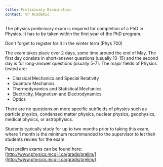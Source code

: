 ```yaml
---
title: Preliminary Examination
contact: VP Academic
---
```


The physics preliminary exam is required for completion of a PhD in Physics. It has to be taken within the first year of the PhD program. 

<div class="notification is-warning">
Don't forget to register for it in the winter term (Phys 700)
</div>

The exam takes place over 2 days, some time around the end of May. The first day consists in short-answer questions (usually 10-15) and the second day is for long-answer questions (usually 5-7).  The major fields of Physics tested are:

 * Classical Mechanics and Special Relativity
 * Quantum Mechanics
 * Thermodynamics and Statistical Mechanics
 * Electricity, Magnetism and Electrodynamics
 * Optics
 
There are no questions on more specific subfields of physics such as particle physics, condensed matter physics, nuclear physics, geophysics, medical physics, or astrophysics.

Students typically study for up to two months prior to taking this exam, where 1 month is the minimum recommended to the supervisor to let their students review for the exam.

Past prelim exams can be found here: [http://www.physics.mcgill.ca/grads/prelim/](http://www.physics.mcgill.ca/grads/prelim/)